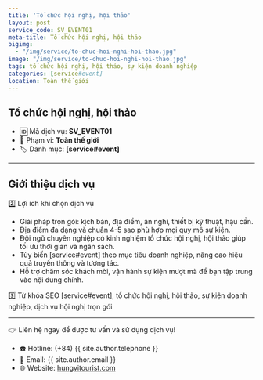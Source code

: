 ```yaml
---
title: 'Tổ chức hội nghị, hội thảo'
layout: post
service_code: SV_EVENT01
meta-title: Tổ chức hội nghị, hội thảo
bigimg:
  - "/img/service/to-chuc-hoi-nghi-hoi-thao.jpg"
image: "/img/service/to-chuc-hoi-nghi-hoi-thao.jpg"
tags: tổ chức hội nghị, hội thảo, sự kiện doanh nghiệp
categories: [service#event]
location: Toàn thế giới
---
```


## Tổ chức hội nghị, hội thảo

- 🆔 Mã dịch vụ: **SV_EVENT01**
- 📍 Phạm vi: **Toàn thế giới**
- 🏷️ Danh mục: **[service#event]**

---

## Giới thiệu dịch vụ

2️⃣ Lợi ích khi chọn dịch vụ
- Giải pháp trọn gói: kịch bản, địa điểm, ăn nghỉ, thiết bị kỹ thuật, hậu cần.
- Địa điểm đa dạng và chuẩn 4-5 sao phù hợp mọi quy mô sự kiện.
- Đội ngũ chuyên nghiệp có kinh nghiệm tổ chức hội nghị, hội thảo giúp tối ưu thời gian và ngân sách.
- Tùy biến [service#event] theo mục tiêu doanh nghiệp, nâng cao hiệu quả truyền thông và tương tác.
- Hỗ trợ chăm sóc khách mời, vận hành sự kiện mượt mà để bạn tập trung vào nội dung chính.

3️⃣ Từ khóa SEO
[service#event], tổ chức hội nghị, hội thảo, sự kiện doanh nghiệp, dịch vụ hội nghị trọn gói

---

👉 Liên hệ ngay để được tư vấn và sử dụng dịch vụ!

- ☎️ Hotline: (+84) {{ site.author.telephone }}
- 📧 Email: {{ site.author.email }}
- 🌐 Website: [hungvitourist.com](https://hungvitourist.com)

